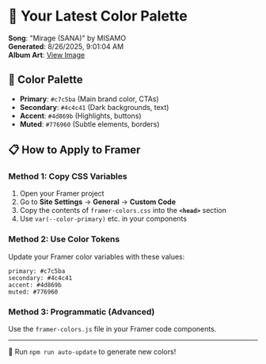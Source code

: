 # 🎨 Your Latest Color Palette

**Song**: "Mirage (SANA)" by MISAMO  
**Generated**: 8/26/2025, 9:01:04 AM  
**Album Art**: [View Image](https://lastfm.freetls.fastly.net/i/u/300x300/88d58e7ba8ea2d9a5fcc2be91684c813.jpg)

## 🎨 Color Palette
- **Primary**: `#c7c5ba` (Main brand color, CTAs)
- **Secondary**: `#4c4c41` (Dark backgrounds, text)  
- **Accent**: `#4d869b` (Highlights, buttons)
- **Muted**: `#776960` (Subtle elements, borders)

## 📋 How to Apply to Framer

### Method 1: Copy CSS Variables
1. Open your Framer project
2. Go to **Site Settings** → **General** → **Custom Code**
3. Copy the contents of `framer-colors.css` into the **`<head>`** section
4. Use `var(--color-primary)` etc. in your components

### Method 2: Use Color Tokens
Update your Framer color variables with these values:
```
primary: #c7c5ba
secondary: #4c4c41
accent: #4d869b
muted: #776960
```

### Method 3: Programmatic (Advanced)
Use the `framer-colors.js` file in your Framer code components.

---
🔄 Run `npm run auto-update` to generate new colors!